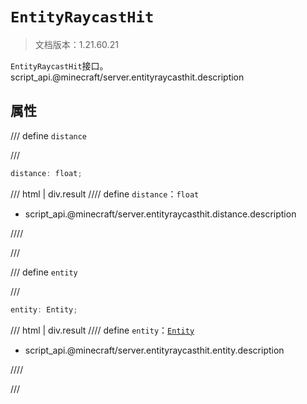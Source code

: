 # `EntityRaycastHit`

> 文档版本：1.21.60.21

`EntityRaycastHit`接口。script_api.@minecraft/server.entityraycasthit.description

## 属性

/// define
`distance`


///

```js
distance: float;
```

/// html | div.result
//// define
`distance`：`float`

- script_api.@minecraft/server.entityraycasthit.distance.description


////

///


/// define
`entity`


///

```js
entity: Entity;
```

/// html | div.result
//// define
`entity`：[`Entity`](./entity.md)

- script_api.@minecraft/server.entityraycasthit.entity.description


////

///

